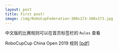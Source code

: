 ```yaml
---
layout: post
title: First post!
image: /img/RoboCupFederation-300x173-300x173.jpg
---
```


中文版的比赛规则可以在首页标签栏的 `Rules` 查看

RoboCupCup China Open 2019 规则 [[pdf]](../file/RoboCup_SPL_Rules.pdf)
